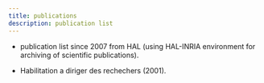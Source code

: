 ```yaml
---
title: publications
description: publication list
---
```

	
* publication list since 2007 from HAL (using HAL-INRIA environment for archiving of scientific publications).

* Habilitation a diriger des rechechers (2001).

